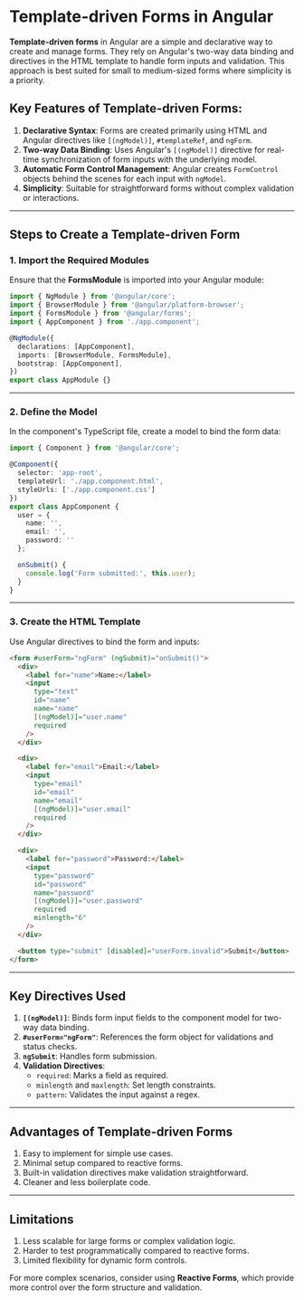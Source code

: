 
# Template-driven Forms in Angular

**Template-driven forms** in Angular are a simple and declarative way to create and manage forms. They rely on Angular's two-way data binding and directives in the HTML template to handle form inputs and validation. This approach is best suited for small to medium-sized forms where simplicity is a priority.

## Key Features of Template-driven Forms:
1. **Declarative Syntax**: Forms are created primarily using HTML and Angular directives like `[(ngModel)]`, `#templateRef`, and `ngForm`.
2. **Two-way Data Binding**: Uses Angular's `[(ngModel)]` directive for real-time synchronization of form inputs with the underlying model.
3. **Automatic Form Control Management**: Angular creates `FormControl` objects behind the scenes for each input with `ngModel`.
4. **Simplicity**: Suitable for straightforward forms without complex validation or interactions.

---

## Steps to Create a Template-driven Form

### 1. Import the Required Modules
Ensure that the **FormsModule** is imported into your Angular module:

```typescript
import { NgModule } from '@angular/core';
import { BrowserModule } from '@angular/platform-browser';
import { FormsModule } from '@angular/forms';
import { AppComponent } from './app.component';

@NgModule({
  declarations: [AppComponent],
  imports: [BrowserModule, FormsModule],
  bootstrap: [AppComponent],
})
export class AppModule {}
```

---

### 2. Define the Model
In the component's TypeScript file, create a model to bind the form data:

```typescript
import { Component } from '@angular/core';

@Component({
  selector: 'app-root',
  templateUrl: './app.component.html',
  styleUrls: ['./app.component.css']
})
export class AppComponent {
  user = {
    name: '',
    email: '',
    password: ''
  };

  onSubmit() {
    console.log('Form submitted:', this.user);
  }
}
```

---

### 3. Create the HTML Template
Use Angular directives to bind the form and inputs:

```html
<form #userForm="ngForm" (ngSubmit)="onSubmit()">
  <div>
    <label for="name">Name:</label>
    <input
      type="text"
      id="name"
      name="name"
      [(ngModel)]="user.name"
      required
    />
  </div>

  <div>
    <label for="email">Email:</label>
    <input
      type="email"
      id="email"
      name="email"
      [(ngModel)]="user.email"
      required
    />
  </div>

  <div>
    <label for="password">Password:</label>
    <input
      type="password"
      id="password"
      name="password"
      [(ngModel)]="user.password"
      required
      minlength="6"
    />
  </div>

  <button type="submit" [disabled]="userForm.invalid">Submit</button>
</form>
```

---

## Key Directives Used
1. **`[(ngModel)]`**: Binds form input fields to the component model for two-way data binding.
2. **`#userForm="ngForm"`**: References the form object for validations and status checks.
3. **`ngSubmit`**: Handles form submission.
4. **Validation Directives**:
   - `required`: Marks a field as required.
   - `minlength` and `maxlength`: Set length constraints.
   - `pattern`: Validates the input against a regex.

---

## Advantages of Template-driven Forms
1. Easy to implement for simple use cases.
2. Minimal setup compared to reactive forms.
3. Built-in validation directives make validation straightforward.
4. Cleaner and less boilerplate code.

---

## Limitations
1. Less scalable for large forms or complex validation logic.
2. Harder to test programmatically compared to reactive forms.
3. Limited flexibility for dynamic form controls.

For more complex scenarios, consider using **Reactive Forms**, which provide more control over the form structure and validation.
